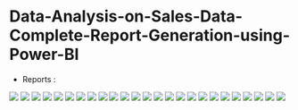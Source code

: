 # Data-Analysis-on-Sales-Data-Complete-Report-Generation-using-Power-BI

- Reports :

<img src="./reports/1.png" >
<img src="./reports/2.png" >
<img src="./reports/3.png" >
<img src="./reports/4.png" >
<img src="./reports/5.png" >
<img src="./reports/6.png" >
<img src="./reports/7.png" >
<img src="./reports/8.png" >
<img src="./reports/9.png" >
<img src="./reports/10.png" >
<img src="./reports/11.png" >
<img src="./reports/12.png" >
<img src="./reports/13.png" >
<img src="./reports/14.png" >
<img src="./reports/15.png" >
<img src="./reports/16.png" >
<img src="./reports/17.png" >
<img src="./reports/18.png" >
<img src="./reports/19.png" >
<img src="./reports/20.png" >
<img src="./reports/21.png" >
<img src="./reports/22.png" >
<img src="./reports/23.png" >
<img src="./reports/24.png" >
<img src="./reports/25.png" >
